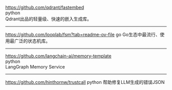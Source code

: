 https://github.com/qdrant/fastembed  
python  
Qdrant出品的轻量级、快速的嵌入生成库。  

---
https://github.com/looplab/fsm?tab=readme-ov-file
go
Go生态中最流行、使用最广泛的状态机库。  

---
https://github.com/langchain-ai/memory-template  
python  
LangGraph Memory Service

---
https://github.com/hinthornw/trustcall
python
帮助修复LLM生成的错误JSON